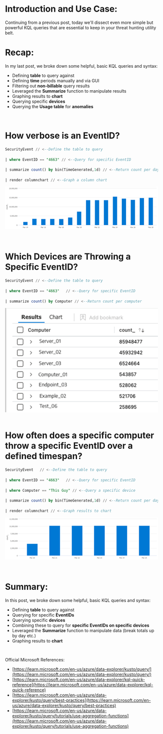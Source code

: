 # Introduction and Use Case:

Continuing from a previous post, today we'll dissect even more simple but powerful KQL queries that are essential to keep in your threat hunting utility belt.

# Recap:

In my last post, we broke down some helpful, basic KQL queries and syntax:

- Defining **table** to query against
- Defining **time** periods manually and via GUI
- Filtering out **non-billable** query results
- Leveraged the **Summarize** function to manipulate results
- Graphing results to **chart**
- Querying specific **devices**
- Querying the **Usage table** for **anomalies**

<br/>

# How verbose is an EventID?
```sql
SecurityEvent // <--Define the table to query

| where EventID == "4663" // <--Query for specific EventID

| summarize count() by bin(TimeGenerated,1d) // <--Return count per day

| render columnchart // <--Graph a column chart
```

![4663](/assets/img/AOAQ2/4663_Graph.png)

<br/>

# Which Devices are Throwing a Specific EventID?

```sql
SecurityEvent // <--Define the table to query

| where EventID == "4663"   // <--Query for specific EventID

| summarize count() by Computer // <--Return count per computer
```
![4663 Count by Computer](/assets/img/AOAQ2/4663_byComputer.png)
<br/>
<br/>

# How often does a specific computer throw a specific EventID over a defined timespan?

```sql
SecurityEvent   // <--Define the table to query

| where EventID == "4663"   // <--Query for specific EventID

| where Computer == "This Guy" // <--Query a specific device

| summarize count() by bin(TimeGenerated,1d) // <--Return count per day

| render columnchart // <--Graph results to chart
```
![4663 on ThisGuy](/assets/img/AOAQ2/ThisGuy.png)

<br/>

# Summary:

In this post, we broke down some helpful, basic KQL queries and syntax:

- Defining **table** to query against
- Querying for specific **EventIDs**
- Querying specific **devices**
- Combining these to query for **specific EventIDs on specific devices**
- Leveraged the **Summarize** function to manipulate data (break totals up by day etc.)
- Graphing results to **chart**

<br/>

Official Microsoft References:

- [https://learn.microsoft.com/en-us/azure/data-explorer/kusto/query/](https://learn.microsoft.com/en-us/azure/data-explorer/kusto/query/)
- [https://learn.microsoft.com/en-us/azure/data-explorer/kql-quick-reference](https://learn.microsoft.com/en-us/azure/data-explorer/kql-quick-reference)
- [https://learn.microsoft.com/en-us/azure/data-explorer/kusto/query/best-practices](https://learn.microsoft.com/en-us/azure/data-explorer/kusto/query/best-practices)
- [https://learn.microsoft.com/en-us/azure/data-explorer/kusto/query/tutorials/use-aggregation-functions](https://learn.microsoft.com/en-us/azure/data-explorer/kusto/query/tutorials/use-aggregation-functions)

